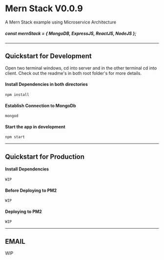 # Mern Stack V0.0.9

A Mern Stack example using Microservice Architecture

##### const mernStack = { MongoDB, ExpressJS, ReactJS, NodeJS };
___
## Quickstart for Development
Open two terminal windows, cd into server and in the other terminal cd into client. Check out the readme's in both root folder's for more details.

#### Install Dependencies in both directories
```
npm install
```
#### Establish Connection to MongoDb
```
mongod
```
#### Start the app in development
```
npm start
```
___


## Quickstart for Production

#### Install Dependencies
```
WIP
```
#### Before Deploying to PM2
```
WIP
```

#### Deploying to PM2
```
WIP
```
___

## EMAIL

WIP
